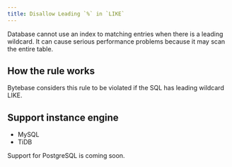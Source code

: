 ```yaml
---
title: Disallow Leading `%` in `LIKE`
---
```


Database cannot use an index to matching entries when there is a leading wildcard. It can cause serious performance problems because it may scan the entire table.

## How the rule works

Bytebase considers this rule to be violated if the SQL has leading wildcard LIKE.

## Support instance engine

- MySQL
- TiDB

Support for PostgreSQL is coming soon.